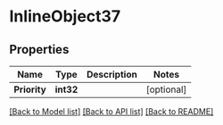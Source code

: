 # InlineObject37

## Properties

Name | Type | Description | Notes
------------ | ------------- | ------------- | -------------
**Priority** | **int32** |  | [optional] 

[[Back to Model list]](../README.md#documentation-for-models) [[Back to API list]](../README.md#documentation-for-api-endpoints) [[Back to README]](../README.md)


